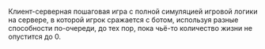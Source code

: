 Клиент-серверная пошаговая игра с полной симуляцией игровой логики на сервере, в которой игрок сражается с ботом, используя разные способности по-очереди, до тех пор, пока чьё-то количество жизни не опустится до 0.
